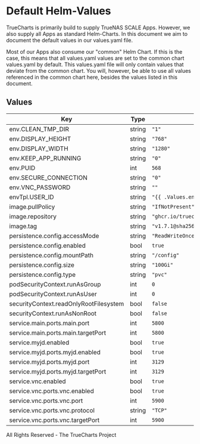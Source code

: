 # Default Helm-Values

TrueCharts is primarily build to supply TrueNAS SCALE Apps.
However, we also supply all Apps as standard Helm-Charts. In this document we aim to document the default values in our values.yaml file.

Most of our Apps also consume our "common" Helm Chart.
If this is the case, this means that all values.yaml values are set to the common chart values.yaml by default. This values.yaml file will only contain values that deviate from the common chart.
You will, however, be able to use all values referenced in the common chart here, besides the values listed in this document.

## Values

| Key | Type | Default | Description |
|-----|------|---------|-------------|
| env.CLEAN_TMP_DIR | string | `"1"` |  |
| env.DISPLAY_HEIGHT | string | `"768"` |  |
| env.DISPLAY_WIDTH | string | `"1280"` |  |
| env.KEEP_APP_RUNNING | string | `"0"` |  |
| env.PUID | int | `568` |  |
| env.SECURE_CONNECTION | string | `"0"` |  |
| env.VNC_PASSWORD | string | `""` |  |
| envTpl.USER_ID | string | `"{{ .Values.env.PUID }}"` |  |
| image.pullPolicy | string | `"IfNotPresent"` |  |
| image.repository | string | `"ghcr.io/truecharts/jdownloader-2"` |  |
| image.tag | string | `"v1.7.1@sha256:ed3299aa7037a99aed5978c30e504ce3daa470d11b6af9533355592c64c3cced"` |  |
| persistence.config.accessMode | string | `"ReadWriteOnce"` |  |
| persistence.config.enabled | bool | `true` |  |
| persistence.config.mountPath | string | `"/config"` |  |
| persistence.config.size | string | `"100Gi"` |  |
| persistence.config.type | string | `"pvc"` |  |
| podSecurityContext.runAsGroup | int | `0` |  |
| podSecurityContext.runAsUser | int | `0` |  |
| securityContext.readOnlyRootFilesystem | bool | `false` |  |
| securityContext.runAsNonRoot | bool | `false` |  |
| service.main.ports.main.port | int | `5800` |  |
| service.main.ports.main.targetPort | int | `5800` |  |
| service.myjd.enabled | bool | `true` |  |
| service.myjd.ports.myjd.enabled | bool | `true` |  |
| service.myjd.ports.myjd.port | int | `3129` |  |
| service.myjd.ports.myjd.targetPort | int | `3129` |  |
| service.vnc.enabled | bool | `true` |  |
| service.vnc.ports.vnc.enabled | bool | `true` |  |
| service.vnc.ports.vnc.port | int | `5900` |  |
| service.vnc.ports.vnc.protocol | string | `"TCP"` |  |
| service.vnc.ports.vnc.targetPort | int | `5900` |  |

All Rights Reserved - The TrueCharts Project
